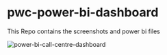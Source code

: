 # pwc-power-bi-dashboard
This Repo contains the screenshots and power bi files


![power-bi-call-centre-dashboard](https://github.com/martinktay/pwc-power-bi-dashboard/assets/15663589/8ae5752c-0a80-4cd7-a608-6102a7a71a19)
